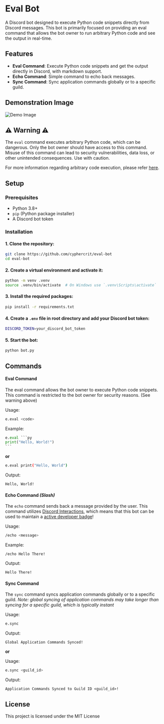 # Eval Bot

A Discord bot designed to execute Python code snippets directly from Discord messages. This bot is primarily focused on providing an eval command that allows the bot owner to run arbitrary Python code and see the output in real-time.

## Features
- **Eval Command**: Execute Python code snippets and get the output directly in Discord, with markdown support.
- **Echo Command**: Simple command to echo back messages.
- **Sync Command**: Sync application commands globally or to a specific guild.

## Demonstration Image

![Demo Image](https://i.imgur.com/DV08NnQ.png)

## :warning: Warning :warning:

The `eval` command executes arbitrary Python code, which can be dangerous. Only the bot owner should have access to this command. Misuse of this command can lead to security vulnerabilities, data loss, or other unintended consequences. Use with caution.

For more information regarding arbitrary code execution, please refer [here](https://www.geeksforgeeks.org/what-is-arbitrary-code-execution/).

## Setup

### Prerequisites

- Python 3.8+
- `pip` (Python package installer)
- A Discord bot token

### Installation

#### 1. Clone the repository:
```sh
git clone https://github.com/cyphercrit/eval-bot
cd eval-bot
```

#### 2. Create a virtual environment and activate it:
```sh
python -m venv .venv
source .venv/bin/activate  # On Windows use `.venv\Scripts\activate`
```

#### 3. Install the required packages:
```sh
pip install -r requirements.txt
```

#### 4. Create a `.env` file in root directory and add your Discord bot token:
```sh
DISCORD_TOKEN=your_discord_bot_token
```

#### 5. Start the bot:
```sh
python bot.py
```

## Commands

#### Eval Command
The eval command allows the bot owner to execute Python code snippets. This command is restricted to the bot owner for security reasons. (See warning above)

Usage:
```sh
e.eval <code>
```
Example:
````py
e.eval ```py
print("Hello, World!")
```
````
**or**
```sh
e.eval print("Hello, World")
```
Output:
```
Hello, World!
```

#### Echo Command _(Slash)_
The `echo` command sends back a message provided by the user. This command utilizes [Discord Interactions](https://discord.com/developers/docs/interactions/receiving-and-responding), which means that this bot can be used to maintain a [active developer badge](https://support-dev.discord.com/hc/en-us/articles/10113997751447-Active-Developer-Badge)!

Usage:
```sh
/echo <message>
```

Example:
```
/echo Hello There!
```
Output:
```
Hello There!
```

#### Sync Command
The `sync` command syncs application commands globally or to a specific guild. _Note: global syncing of application commands may take longer than syncing for a specific guild, which is typically instant_

Usage:
```sh
e.sync
```
Output:
```
Global Application Commands Synced!
```
**or**

Usage:
```sh
e.sync <guild_id>
```
Output:
```
Application Commands Synced to Guild ID <guild_id>!
```
## License
This project is licensed under the MIT License
